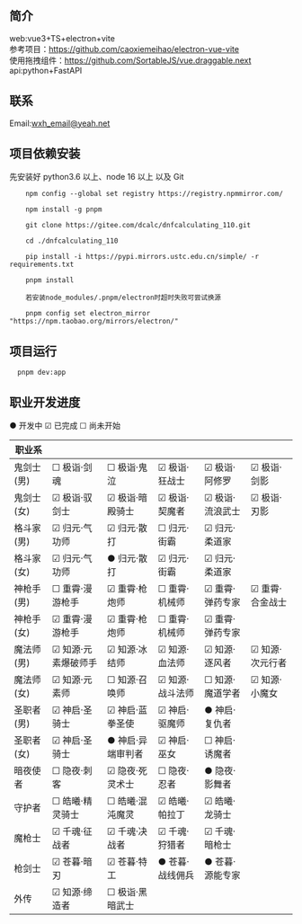 ## 简介

web:vue3+TS+electron+vite<br> 参考项目：https://github.com/caoxiemeihao/electron-vue-vite <br>使用拖拽组件：https://github.com/SortableJS/vue.draggable.next <br> api:python+FastAPI

## 联系

Email:wxh_email@yeah.net

## 项目依赖安装

先安装好 python3.6 以上、node 16 以上 以及 Git

```
    npm config --global set registry https://registry.npmmirror.com/

    npm install -g pnpm

    git clone https://gitee.com/dcalc/dnfcalculating_110.git

    cd ./dnfcalculating_110

    pip install -i https://pypi.mirrors.ustc.edu.cn/simple/ -r requirements.txt

    pnpm install

    若安装node_modules/.pnpm/electron时超时失败可尝试换源

    pnpm config set electron_mirror "https://npm.taobao.org/mirrors/electron/"

```

## 项目运行

```
  pnpm dev:app
```

## 职业开发进度

● 开发中 ☑ 已完成 ☐ 尚未开始

| 职业系     |                     |                   |                 |                 |                 |
| ---------- | ------------------- | ----------------- | --------------- | --------------- | --------------- |
| 鬼剑士(男) | ☐ 极诣·剑魂         | ☐ 极诣·鬼泣       | ☑ 极诣·狂战士   | ☑ 极诣·阿修罗   | ☑ 极诣·剑影     |
| 鬼剑士(女) | ☑ 极诣·驭剑士       | ☑ 极诣·暗殿骑士   | ☑ 极诣·契魔者   | ☑ 极诣·流浪武士 | ☑ 极诣·刃影     |
| 格斗家(男) | ☑ 归元·气功师       | ☑ 归元·散打       | ☐ 归元·街霸     | ☑ 归元·柔道家   |                 |
| 格斗家(女) | ☑ 归元·气功师       | ● 归元·散打       | ☑ 归元·街霸     | ☑ 归元·柔道家   |                 |
| 神枪手(男) | ☐ 重霄·漫游枪手     | ☑ 重霄·枪炮师     | ☐ 重霄·机械师   | ☑ 重霄·弹药专家 | ☑ 重霄·合金战士 |
| 神枪手(女) | ☑ 重霄·漫游枪手     | ☑ 重霄·枪炮师     | ☐ 重霄·机械师   | ☑ 重霄·弹药专家 |                 |
| 魔法师(男) | ☑ 知源·元素爆破师手 | ☑ 知源·冰结师     | ☑ 知源·血法师   | ☑ 知源·逐风者   | ☑ 知源·次元行者 |
| 魔法师(女) | ☑ 知源·元素师       | ☐ 知源·召唤师     | ☑ 知源·战斗法师 | ☐ 知源·魔道学者 | ☑ 知源·小魔女   |
| 圣职者(男) | ☑ 神启·圣骑士       | ☑ 神启·蓝拳圣使   | ☑ 神启·驱魔师   | ● 神启·复仇者   |                 |
| 圣职者(女) | ☑ 神启·圣骑士       | ● 神启·异端审判者 | ☑ 神启·巫女     | ☐ 神启·诱魔者   |                 |
| 暗夜使者   | ☐ 隐夜·刺客         | ☑ 隐夜·死灵术士   | ☐ 隐夜·忍者     | ● 隐夜·影舞者   |                 |
| 守护者     | ☐ 皓曦·精灵骑士     | ☐ 皓曦·混沌魔灵   | ☑ 皓曦·帕拉丁   | ☑ 皓曦·龙骑士   |                 |
| 魔枪士     | ☑ 千魂·征战者       | ☑ 千魂·决战者     | ☑ 千魂·狩猎者   | ☑ 千魂·暗枪士   |                 |
| 枪剑士     | ☑ 苍暮·暗刃         | ☑ 苍暮·特工       | ● 苍暮·战线佣兵 | ● 苍暮·源能专家 |                 |
| 外传       | ☑ 知源·缔造者       | ☐ 极诣·黑暗武士   |                 |                 |                 |
